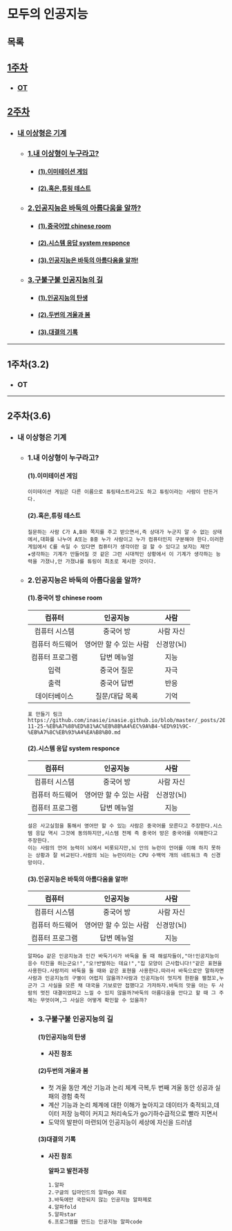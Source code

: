 # 모두의 인공지능

## 목록

## [**1주차**](#1주차32)
  - ### [**OT**](#ot)
## [**2주차**](#2주차)
  - ### [**내 이상형은 기계**](#내-이상형은-기계)
    - ### [**1.내 이상형이 누구라고?**](#1내-이상형이-누구라고)
      
      - #### [**(1).이미테이션 게임**](#1이미테이션-게임)
      - #### [**(2).혹은,튜링 테스트**](#2혹은튜링-테스트)
    - ### [**2.인공지능은 바둑의 아름다움을 알까?**](#2인공지능은-바둑의-아름다움을-알까)
      - #### [**(1).중국어방 chinese room**](#1중국어-방-chinese-room)
      - #### [**(2).시스템 응답 system responce**](#2시스템-응답-system-responce)
      - #### [**(3).인공지능은 바둑의 아름다움을 알까!**](#2인공지능은-바둑의-아름다움을-알까)
    - ### [**3.구불구불 인공지능의 길**](#3구불구불-인공지능의-길)
      - #### [**(1).인공지능의 탄생**](#1인공지능의-탄생)
      - #### [**(2).두번의 겨울과 봄**](#2두번의-겨울과-봄)
      - #### [**(3).대결의 기록**](#3대결의-기록)
<hr>

## 1주차(3.2)
- ### **OT**
<hr>

## 2주차(3.6)
- ### **내 이상형은 기계**
  - ### **1.내 이상형이 누구라고?**
    #### **(1).이미테이션 게임**
   
    ```
    이미테이션 게임은 다른 이름으로 튜링테스트라고도 하고 튜링이라는 사람이 만든거다.
    ```

    #### **(2).혹은,튜링 테스트**
    ```
    질문하는 사람 C가 A,B와 쪽지를 주고 받으면서,즉 상대가 누군지 알 수 없는 상태에서,대화를 나누어 A또는 B중 누가 사람이고 누가 컴퓨터인지 구분해야 한다.이러한 게임에서 C를 속일 수 있다면 컴퓨터가 생각이란 걸 할 수 있다고 보자는 제안
    ★생각하는 기계가 만들어질 것 같은 그런 시대적인 상황에서 이 기계가 생각하는 능력을 가졌나,안 가졌냐를 튜링이 최초로 제시한 것이다.
    ```
  - ### **2.인공지능은 바둑의 아름다움을 알까?**
    #### **(1).중국어 방 chinese room**
    |컴퓨터|인공지능|사람|
    |:---:|:---:|:---:|
    |컴퓨터 시스템|중국어 방|사람 자신|
    |컴퓨터 하드웨어|영어만 할 수 있는 사람|신경망(뇌)
    |컴퓨터 프로그램|답변 메뉴얼|지능|
    |입력|중국어 질문|자극|
    |출력|중국어 답변|반응|
    |데이터베이스|질문/대답 목록|기억|
    
    ```
    표 만들기 링크
    https://github.com/inasie/inasie.github.io/blob/master/_posts/2018-11-25-%EB%A7%88%ED%81%AC%EB%8B%A4%EC%9A%B4-%ED%91%9C-%EB%A7%8C%EB%93%A4%EA%B8%B0.md
    ```
    #### **(2).시스템 응답 system responce**
    |컴퓨터|인공지능|사람|
    |:---:|:---:|:---:|
    |컴퓨터 시스템|중국어 방|사람 자신|
    |컴퓨터 하드웨어|영어만 할 수 있는 사람|신경망(뇌)
    |컴퓨터 프로그램|답변 메뉴얼|지능|

    ```
    설은 사고실험을 통해서 영어만 할 수 있는 사람은 중국어를 모른다고 주장한다.시스템 응답 역시 그것에 동의하지만,시스템 전체 즉 중국어 방은 중국어를 이해한다고 주장한다.
    이는 사람의 언어 능력이 뇌에서 비롯되지만,뇌 안의 뉴런이 언어를 이해 하지 못하는 상황과 잘 비교된다.사람의 뇌는 뉴런이라는 CPU 수백억 개의 네트워크 즉 신경망이다. 
    ```
    #### **(3).인공지능은 바둑의 아름다움을 알까!**
     |컴퓨터|인공지능|사람|
    |:---:|:---:|:---:|
    |컴퓨터 시스템|중국어 방|사람 자신|
    |컴퓨터 하드웨어|영어만 할 수 있는 사람|신경망(뇌)
    |컴퓨터 프로그램|답변 메뉴얼|지능|
    ```
    알파Go 같은 인공지능과 인간 바둑기사가 바둑을 둘 때 해설자들이,"아!인공지능이 응수 타진을 하는군요!","오!반발하는 데요!","집 모양이 근사합니다!"같은 표현을 사용한다.사람끼리 바둑을 둘 때와 같은 표현을 사용한다.따라서 바둑으로만 말하자면 사람과 인공지능의 구별이 어렵지 않을까?사람과 인공지능이 멋지게 한판을 펼쳤꼬,누군가 그 사실을 모른 채 대국을 기보로만 접했다고 가저하자.바둑의 맛을 아는 두 사람의 멋진 대결이었따고 느낄 수 있지 않을까?바둑의 아름다움을 안다고 할 때 그 주체는 무엇이며,그 사실은 어떻게 확인할 수 있을까?
    ```
    - ### **3.구불구불 인공지능의 길**
        #### **(1)인공지능의 탄생**
        - **사진 참조** 
        #### **(2)두번의 겨울과 봄**
        - 첫 겨울 동안 계산 기능과 논리 체계 극복,두 번째 겨울 동안 성공과 실패의 경험 축적
        - 계산 기능과 논리 체계에 대한 이해가 높아지고 데이터가 축적되고,데이터 저장 능력이 커지고 처리속도가 go기하수급적으로 빨라 지면서
        - 도약의 발판이 마련되어 인공지능이 세상에 자신을 드러냄

        #### **(3)대결의 기록**
        - **사진 참조**

            **알파고 발전과정**          
            ```
            1.알파
            2.구글의 딥마인드의 알파go 제로
            3.바둑에만 국한되지 않는 인공지능 알파제로
            4.알파fold
            5.알파star
            6.프로그램을 만드는 인공지능 알파code
            ```
